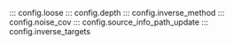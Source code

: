 ::: config.loose
::: config.depth
::: config.inverse_method
::: config.noise_cov
::: config.source_info_path_update
::: config.inverse_targets
